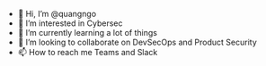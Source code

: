 - 👋 Hi, I’m @quangngo
- 👀 I’m interested in Cybersec
- 🌱 I’m currently learning a lot of things
- 💞️ I’m looking to collaborate on DevSecOps and Product Security
- 📫 How to reach me Teams and Slack

<!---
qungo1/qungo1 is a ✨ special ✨ repository because its `README.md` (this file) appears on your GitHub profile.
You can click the Preview link to take a look at your changes.
--->
